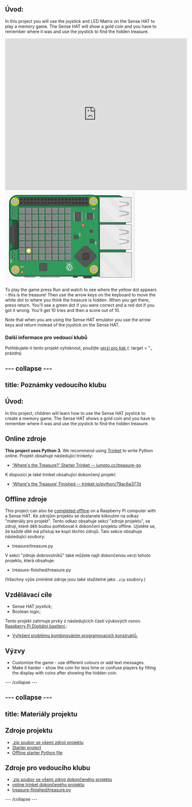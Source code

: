 ## Úvod:

In this project you will use the joystick and LED Matrix on the Sense HAT to play a memory game. The Sense HAT will show a gold coin and you have to remember where it was and use the joystick to find the hidden treasure.

<div class="trinket">
  <iframe src="https://trinket.io/embed/python/79ac6a377d?outputOnly=true&start=result" width="600" height="500" frameborder="0" marginwidth="0" marginheight="0" allowfullscreen mark="crwd-mark">
</iframe> <img src="images/treasure-final.png" />
</div>

To play the game press Run and watch to see where the yellow dot appears - this is the treasure! Then use the arrow keys on the keyboard to move the white dot to where you think the treasure is hidden. When you get there, press return. You'll see a green dot if you were correct and a red dot if you got it wrong. You'll get 10 tries and then a score out of 10.

Note that when you are using the Sense HAT emulator you use the arrow keys and return instead of the joystick on the Sense HAT.

### Další informace pro vedoucí klubů

Potřebujete-li tento projekt vytisknout, použijte [verzi pro tisk ](https://projects.raspberrypi.org/en/projects/wheres-the-treasure/print) {: target = "_ prázdný.

## \--- collapse \---

## title: Poznámky vedoucího klubu

## Úvod:

In this project, children will learn how to use the Sense HAT joystick to create a memory game. The Sense HAT shows a gold coin and you have to remember where it was and use the joystick to find the hidden treasure.

## Online zdroje

**This project uses Python 3.** We recommend using [Trinket](https://trinket.io/) to write Python online. Projekt obsahuje následující trinkety:

* ['Where's the Treasure?' Starter Trinket -- jumpto.cc/treasure-go](http://jumpto.cc/treasure-go)

K dispozici je také trinket obsahující dokončený projekt:

* [‘Where's the Treasure’ Finished -- trinket.io/python/79ac6a377d](https://trinket.io/python/79ac6a377d)

## Offline zdroje

This project can also be [completed offline](https://www.codeclubprojects.org/en-GB/resources/physical-sense-hat/) on a Raspberry Pi computer with a Sense HAT. Ke zdrojům projektu se dostanete kliknutím na odkaz "materiály pro projekt". Tento odkaz obsahuje sekci "zdroje projektu", se zdroji, které děti budou potřebovat k dokončení projektu offline. Ujistěte se, že každé dítě má přístup ke kopii těchto zdrojů. Tato sekce obsahuje následující soubory:

* treasure/treasure.py

V sekci "zdroje dobrovolníků" také můžete najít dokončenou verzi tohoto projektu, která obsahuje:

* treasure-finished/treasure.py

(Všechny výše zmíněné zdroje jsou také stažitelné jako `.zip` soubory.)

## Vzdělávací cíle

* Sense HAT joystick;
* Boolean logic;

Tento projekt zahrnuje prvky z následujících částí výukových osnov [ Raspberry Pi Digitální bastlení ](http://rpf.io/curriculum):

* [Vyřešení problému kombinováním programovacích konstruktů.](https://www.raspberrypi.org/curriculum/programming/builder)

## Výzvy

* Customize the game - use different colours or add text messages. 
* Make it harder - show the coin for less time or confuse players by filling the display with coins after showing the hidden coin. 

\--- /collapse \---

## \--- collapse \---

## title: Materiály projektu

## Zdroje projektu

* [.zip soubor se všemi zdroji projektu](resources/treasure-project-resources.zip)
* [Starter project](http://jumpto.cc/treasure-go)
* [Offline starter Python file](resources/treasure-treasure.py)

## Zdroje pro vedoucího klubu

* [.zip soubor se všemi zdroji dokončeného projektu](resources/treasure-volunteer-resources.zip)
* [online trinket dokončeného projektu](https://trinket.io/python/79ac6a377d)
* [treasure-finished/treasure.py](resources/treasure-finished-treasure.py)

\--- /collapse \---